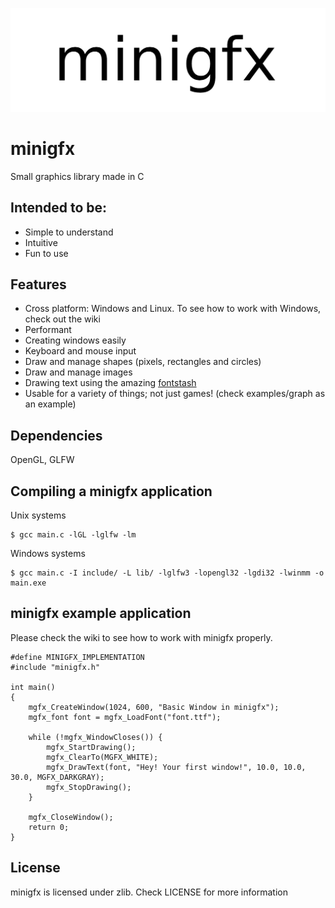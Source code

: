 ![](./resources/header.png)

# minigfx
Small graphics library made in C

## Intended to be:
- Simple to understand
- Intuitive
- Fun to use

## Features
- Cross platform: Windows and Linux. To see how to work with Windows, check out the wiki
- Performant
- Creating windows easily
- Keyboard and mouse input
- Draw and manage shapes (pixels, rectangles and circles)
- Draw and manage images
- Drawing text using the amazing [fontstash](https://github.com/memononen/fontstash)
- Usable for a variety of things; not just games! (check examples/graph as an example)

## Dependencies
OpenGL, GLFW

## Compiling a minigfx application
Unix systems
```
$ gcc main.c -lGL -lglfw -lm
```
Windows systems
```
$ gcc main.c -I include/ -L lib/ -lglfw3 -lopengl32 -lgdi32 -lwinmm -o main.exe
```

## minigfx example application
Please check the wiki to see how to work with minigfx properly.
```
#define MINIGFX_IMPLEMENTATION
#include "minigfx.h"

int main()
{
    mgfx_CreateWindow(1024, 600, "Basic Window in minigfx");
    mgfx_font font = mgfx_LoadFont("font.ttf");

    while (!mgfx_WindowCloses()) {
        mgfx_StartDrawing();
        mgfx_ClearTo(MGFX_WHITE);
        mgfx_DrawText(font, "Hey! Your first window!", 10.0, 10.0, 30.0, MGFX_DARKGRAY);
        mgfx_StopDrawing();
    }

    mgfx_CloseWindow();
    return 0;
}
```

## License
minigfx is licensed under zlib. Check LICENSE for more information
